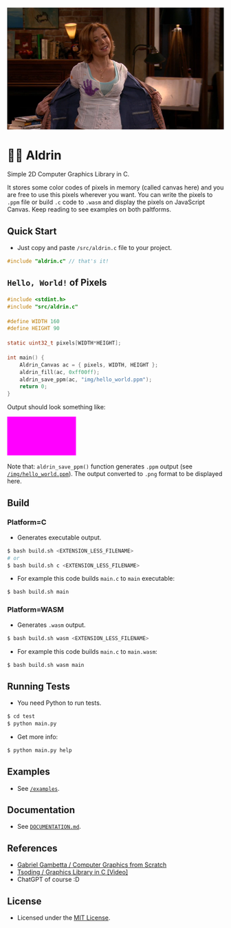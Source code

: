 <p align="center">
    <img src="img/lily_aldrin.png">
</p>

# 👩‍🦰 Aldrin
Simple 2D Computer Graphics Library in C.

It stores some color codes of pixels in memory (called canvas here) and you are free to use this pixels wherever you want. You can write the pixels to `.ppm` file or build `.c` code to `.wasm` and display the pixels on JavaScript Canvas. Keep reading to see examples on both paltforms.

## Quick Start
* Just copy and paste `/src/aldrin.c` file to your project.
```c
#include "aldrin.c" // that's it!
```

## `Hello, World!` of Pixels
```c
#include <stdint.h>
#include "src/aldrin.c"

#define WIDTH 160
#define HEIGHT 90

static uint32_t pixels[WIDTH*HEIGHT];

int main() {
    Aldrin_Canvas ac = { pixels, WIDTH, HEIGHT };
    aldrin_fill(ac, 0xff00ff);
    aldrin_save_ppm(ac, "img/hello_world.ppm");
    return 0;
}
```
Output should look something like:

<img src="img/hello_world.png">

Note that: `aldrin_save_ppm()` function generates `.ppm` output (see [`/img/hello_world.ppm`](img/hello_world.ppm)). The output converted to `.png` format to be displayed here.

## Build
### Platform=C
* Generates executable output.
```bash
$ bash build.sh <EXTENSION_LESS_FILENAME>
# or
$ bash build.sh c <EXTENSION_LESS_FILENAME>
```
* For example this code builds `main.c` to `main` executable:
```bash
$ bash build.sh main
```

### Platform=WASM
* Generates `.wasm` output.
```bash
$ bash build.sh wasm <EXTENSION_LESS_FILENAME>
```
* For example this code builds `main.c` to `main.wasm`:
```bash
$ bash build.sh wasm main
```

## Running Tests
* You need Python to run tests.
```bash
$ cd test
$ python main.py
```
* Get more info:
```bash
$ python main.py help
```

## Examples
* See [`/examples`](examples).

## Documentation
* See [`DOCUMENTATION.md`](DOCUMENTATION.md).

## References
* [Gabriel Gambetta / Computer Graphics from Scratch](https://gabrielgambetta.com/computer-graphics-from-scratch/)
* [Tsoding / Graphics Library in C [Video]](https://youtu.be/LmQKZmQh1ZQ)
* ChatGPT of course :D

## License
* Licensed under the [MIT License](LICENSE).